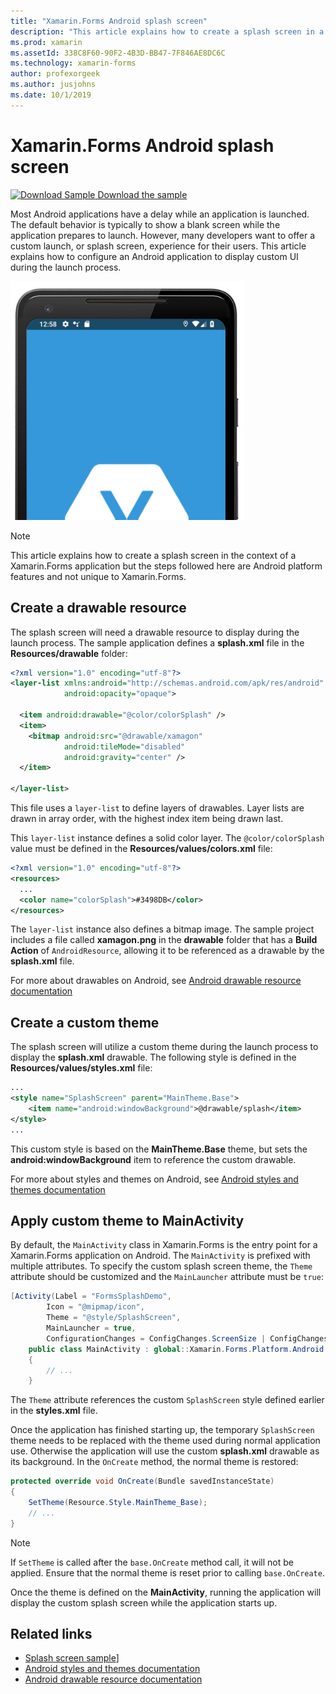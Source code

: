 ```yaml
---
title: "Xamarin.Forms Android splash screen"
description: "This article explains how to create a splash screen in a Xamarin.Forms Android application."
ms.prod: xamarin
ms.assetId: 338C8F60-90F2-4B3D-BB47-7F846AE8DC6C
ms.technology: xamarin-forms
author: profexorgeek
ms.author: jusjohns
ms.date: 10/1/2019
---
```


# Xamarin.Forms Android splash screen

[![Download Sample](~/media/shared/download.png) Download the sample](https://docs.microsoft.com/samples/xamarin/xamarin-forms-samples/userinterface-splashscreen/)

Most Android applications have a delay while an application is launched. The default behavior is typically to show a blank screen while the application prepares to launch. However, many developers want to offer a custom launch, or splash screen, experience for their users. This article explains how to configure an Android application to display custom UI during the launch process.

[![Custom splash screen on Android](splashscreen-images/android-splashscreen-cropped.png)](splashscreen-images/android-splashscreen.png#lightbox)

> [!NOTE]
> This article explains how to create a splash screen in the context of a Xamarin.Forms application but the steps followed here are Android platform features and not unique to Xamarin.Forms.

## Create a drawable resource

The splash screen will need a drawable resource to display during the launch process. The sample application defines a **splash.xml** file in the **Resources/drawable** folder:

```xml
<?xml version="1.0" encoding="utf-8"?>
<layer-list xmlns:android="http://schemas.android.com/apk/res/android"
            android:opacity="opaque">

  <item android:drawable="@color/colorSplash" />
  <item>
    <bitmap android:src="@drawable/xamagon"
            android:tileMode="disabled"
            android:gravity="center" />
  </item>
  
</layer-list>
```

This file uses a `layer-list` to define layers of drawables. Layer lists are drawn in array order, with the highest index item being drawn last.

This `layer-list` instance defines a solid color layer. The `@color/colorSplash` value must be defined in the **Resources/values/colors.xml** file:

```xml
<?xml version="1.0" encoding="utf-8"?>
<resources>
  ...
  <color name="colorSplash">#3498DB</color>
</resources>
```

The `layer-list` instance also defines a bitmap image. The sample project includes a file called **xamagon.png** in the **drawable** folder that has a **Build Action** of `AndroidResource`, allowing it to be referenced as a drawable by the **splash.xml** file.

For more about drawables on Android, see [Android drawable resource documentation](https://developer.android.com/guide/topics/resources/drawable-resource)

## Create a custom theme

The splash screen will utilize a custom theme during the launch process to display the **splash.xml** drawable. The following style is defined in the **Resources/values/styles.xml** file:

```xml
...
<style name="SplashScreen" parent="MainTheme.Base">
    <item name="android:windowBackground">@drawable/splash</item>
</style>
...
```

This custom style is based on the **MainTheme.Base** theme, but sets the **android:windowBackground** item to reference the custom drawable.

For more about styles and themes on Android, see [Android styles and themes documentation](https://developer.android.com/guide/topics/ui/look-and-feel/themes)

## Apply custom theme to MainActivity

By default, the `MainActivity` class in Xamarin.Forms is the entry point for a Xamarin.Forms application on Android. The `MainActivity` is prefixed with multiple attributes. To specify the custom splash screen theme, the `Theme` attribute should be customized and the `MainLauncher` attribute must be `true`:

```csharp
[Activity(Label = "FormsSplashDemo",
        Icon = "@mipmap/icon",
        Theme = "@style/SplashScreen",
        MainLauncher = true,
        ConfigurationChanges = ConfigChanges.ScreenSize | ConfigChanges.Orientation)]
    public class MainActivity : global::Xamarin.Forms.Platform.Android.FormsAppCompatActivity
    {
        // ...
    }
```

The `Theme` attribute references the custom `SplashScreen` style defined earlier in the **styles.xml** file.

Once the application has finished starting up, the temporary `SplashScreen` theme needs to be replaced with the theme used during normal application use. Otherwise the application will use the custom **splash.xml** drawable as its background. In the `OnCreate` method, the normal theme is restored:

```csharp
protected override void OnCreate(Bundle savedInstanceState)
{
    SetTheme(Resource.Style.MainTheme_Base);
    // ...
}
```

> [!NOTE]
> If `SetTheme` is called after the `base.OnCreate` method call, it will not be applied. Ensure that the normal theme is reset prior to calling `base.OnCreate`.

Once the theme is defined on the **MainActivity**, running the application will display the custom splash screen while the application starts up.

## Related links

- [Splash screen sample](https://docs.microsoft.com/samples/xamarin/xamarin-forms-samples/userinterface-splashscreen/)]
- [Android styles and themes documentation](https://developer.android.com/guide/topics/ui/look-and-feel/themes)
- [Android drawable resource documentation](https://developer.android.com/guide/topics/resources/drawable-resource)
